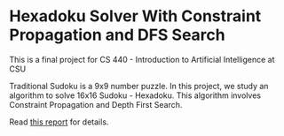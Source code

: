# Hexadoku Solver With Constraint Propagation and DFS Search
This is a final project for CS 440 - Introduction to Artificial Intelligence at CSU

Traditional Sudoku is a 9x9 number puzzle. In this project, we study an algorithm to solve 16x16 Sudoku - Hexadoku. This algorithm involves Constraint Propagation and Depth First Search.

Read [this report](/Final-Report_Xi-Zong.ipynb) for details.

